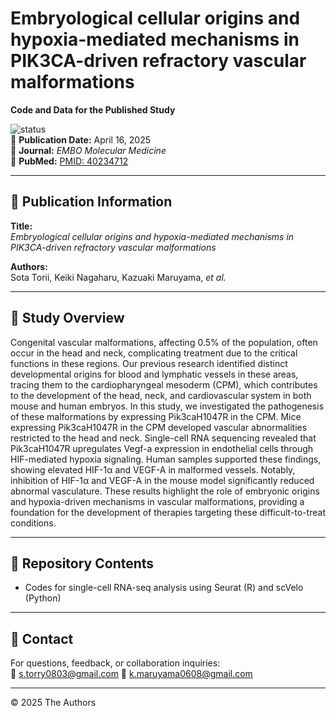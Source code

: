 # Embryological cellular origins and hypoxia-mediated mechanisms in PIK3CA-driven refractory vascular malformations  
**Code and Data for the Published Study**

![status](https://img.shields.io/badge/status-published-darkgray)  
📅 **Publication Date:** April 16, 2025  
🧾 **Journal:** *EMBO Molecular Medicine*  
🔗 **PubMed:** [PMID: 40234712](https://pubmed.ncbi.nlm.nih.gov/40234712)

---

## 📰 Publication Information

**Title:**  
*Embryological cellular origins and hypoxia-mediated mechanisms in PIK3CA-driven refractory vascular malformations*

**Authors:**  
Sota Torii, Keiki Nagaharu, Kazuaki Maruyama, *et al.*

---

## 📖 Study Overview

Congenital vascular malformations, affecting 0.5% of the population, often occur in the head and neck, complicating treatment due to the critical functions in these regions. Our previous research identified distinct developmental origins for blood and lymphatic vessels in these areas, tracing them to the cardiopharyngeal mesoderm (CPM), which contributes to the development of the head, neck, and cardiovascular system in both mouse and human embryos. In this study, we investigated the pathogenesis of these malformations by expressing Pik3caH1047R in the CPM. Mice expressing Pik3caH1047R in the CPM developed vascular abnormalities restricted to the head and neck. Single-cell RNA sequencing revealed that Pik3caH1047R upregulates Vegf-a expression in endothelial cells through HIF-mediated hypoxia signaling. Human samples supported these findings, showing elevated HIF-1α and VEGF-A in malformed vessels. Notably, inhibition of HIF-1α and VEGF-A in the mouse model significantly reduced abnormal vasculature. These results highlight the role of embryonic origins and hypoxia-driven mechanisms in vascular malformations, providing a foundation for the development of therapies targeting these difficult-to-treat conditions.

---

## 📁 Repository Contents

- Codes for single-cell RNA-seq analysis using Seurat (R) and scVelo (Python)

---

## 🤝 Contact

For questions, feedback, or collaboration inquiries:  
📧 [s.torry0803@gmail.com](mailto:s.torry0803@gmail.com)
📧 [k.maruyama0608@gmail.com](mailto:k.maruyama0608@gmail.com)

---

© 2025 The Authors
